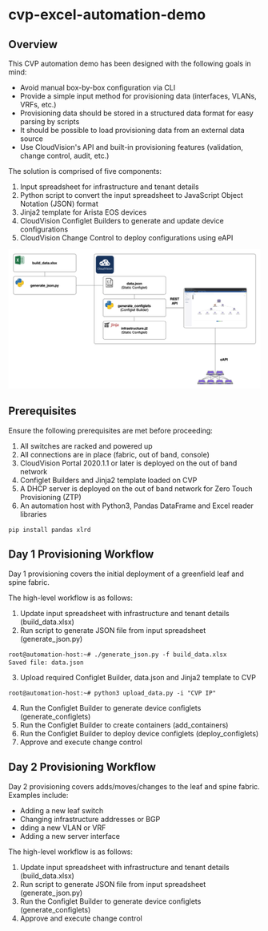 # cvp-excel-automation-demo

## Overview

This CVP automation demo has been designed with the following goals in mind:

* Avoid manual box-by-box configuration via CLI
* Provide a simple input method for provisioning data (interfaces, VLANs, VRFs, etc.)
* Provisioning data should be stored in a structured data format for easy parsing by scripts
* It should be possible to load provisioning data from an external data source
* Use CloudVision's API and built-in provisioning features (validation, change control, audit, etc.)

The solution is comprised of five components:

1. Input spreadsheet for infrastructure and tenant details
2. Python script to convert the input spreadsheet to JavaScript Object Notation (JSON) format
3. Jinja2 template for Arista EOS devices
4. CloudVision Configlet Builders to generate and update device configurations
5. CloudVision Change Control to deploy configurations using eAPI

![](overview.png)

## Prerequisites

Ensure the following prerequisites are met before proceeding:

1. All switches are racked and powered up
2. All connections are in place (fabric, out of band, console)
3. CloudVision Portal 2020.1.1 or later is deployed on the out of band network
4. Configlet Builders and Jinja2 template loaded on CVP
5. A DHCP server is deployed on the out of band network for Zero Touch Provisioning (ZTP)
6. An automation host with Python3, Pandas DataFrame and Excel reader libraries

```
pip install pandas xlrd
```

## Day 1 Provisioning Workflow

Day 1 provisioning covers the initial deployment of a greenfield leaf and spine fabric. 

The high-level workflow is as follows:

1. Update input spreadsheet with infrastructure and tenant details (build_data.xlsx)
2. Run script to generate JSON file from input spreadsheet (generate_json.py)

```
root@automation-host:~# ./generate_json.py -f build_data.xlsx
Saved file: data.json
```

3. Upload required Configlet Builder, data.json and Jinja2 template to CVP

```
root@automation-host:~# python3 upload_data.py -i "CVP IP"
```

4. Run the Configlet Builder to generate device configlets (generate_configlets)
5. Run the Configlet Builder to create containers (add_containers)
6. Run the Configlet Builder to deploy device configlets (deploy_configlets)
7. Approve and execute change control

## Day 2 Provisioning Workflow

Day 2 provisioning covers adds/moves/changes to the leaf and spine fabric. Examples include:

* Adding a new leaf switch
* Changing infrastructure addresses or BGP
* dding a new VLAN or VRF
* Adding a new server interface

The high-level workflow is as follows:

1. Update input spreadsheet with infrastructure and tenant details (build_data.xlsx)
2. Run script to generate JSON file from input spreadsheet (generate_json.py)
3. Run the Configlet Builder to generate device configlets (generate_configlets)
4. Approve and execute change control
